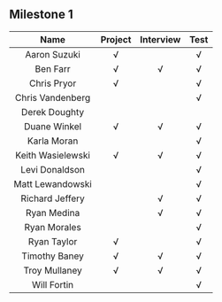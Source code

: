 ## Milestone 1

Name          |  Project | Interview | Test |
:------------:|:--------:|:---------:|:----:|
Aaron Suzuki        | √ |  |√ |
Ben Farr            | √ |√ |√ |
Chris Pryor         | √ |  |√ |
Chris Vandenberg    |   |  |√ |
Derek Doughty       |   |  |  |
Duane Winkel        | √ |√ |√ |
Karla Moran         |   |  |√ |
Keith Wasielewski   | √ |√ |√ |
Levi Donaldson      |   |  |√ |
Matt Lewandowski    |   |  |√ |
Richard Jeffery     |   |√ |√ |
Ryan Medina         |   |√ |√ |
Ryan Morales        |   |  |√ |
Ryan Taylor         | √ |  |√ |
Timothy Baney       | √ |√ |√ |
Troy Mullaney       | √ |√ |√ |
Will Fortin         |   |  |√ |
